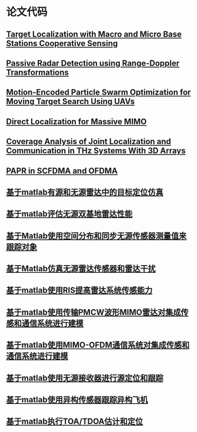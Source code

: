 # 论文代码
## [Target Localization with Macro and Micro Base Stations Cooperative Sensing](https://yangpannanren.github.io/Paper_Code/#/Target_Localization_with_Macro_and_Micro_Base_Stations_Cooperative_Sensing/)
## [Passive Radar Detection using Range-Doppler Transformations](https://yangpannanren.github.io/Paper_Code/#/Passive_Radar_Detection_using_Range-Doppler_Transformations/)
## [Motion-Encoded Particle Swarm Optimization for Moving Target Search Using UAVs](https://yangpannanren.github.io/Paper_Code/#/Motion_Encoded_Particle_Swarm_Optimization(MPSO)/)
## [Direct Localization for Massive MIMO](https://yangpannanren.github.io/Paper_Code/#/Direct_Localization_for_Massive_MIMO/)
## [Coverage Analysis of Joint Localization and Communication in THz Systems With 3D Arrays](https://yangpannanren.github.io/Paper_Code/#/Coverage_Analysis_of_Joint_Localization_and_Communication_in_THz_Systems_With_3D_Arrays/)
## [PAPR in SCFDMA and OFDMA](https://yangpannanren.github.io/Paper_Code/#/PAPR_in_SC_FDMA_and_OFDMA/)
## [基于matlab有源和无源雷达中的目标定位仿真](https://yangpannanren.github.io/Paper_Code/#/基于matlab有源和无源雷达中的目标定位仿真/)
## [基于matlab评估无源双基地雷达性能](https://yangpannanren.github.io/Paper_Code/#/基于matlab评估无源双基地雷达性能/)
## [基于Matlab使用空间分布和同步无源传感器测量值来跟踪对象](https://yangpannanren.github.io/Paper_Code/#/基于Matlab使用空间分布和同步无源传感器测量值来跟踪对象/)
## [基于Matlab仿真无源雷达传感器和雷达干扰](https://yangpannanren.github.io/Paper_Code/#/基于Matlab仿真无源雷达传感器和雷达干扰/)
## [基于matlab使用RIS提高雷达系统传感能力](https://yangpannanren.github.io/Paper_Code/#/基于matlab使用RIS提高雷达系统传感能力/)
## [基于matlab使用传输PMCW波形MIMO雷达对集成传感和通信系统进行建模](https://yangpannanren.github.io/Paper_Code/#/基于matlab使用传输PMCW波形MIMO雷达对集成传感和通信系统进行建模/)
## [基于matlab使用MIMO-OFDM通信系统对集成传感和通信系统进行建模](https://yangpannanren.github.io/Paper_Code/#/基于matlab使用MIMO-OFDM通信系统对集成传感和通信系统进行建模/)
## [基于matlab使用无源接收器进行源定位和跟踪](https://yangpannanren.github.io/Paper_Code/#/基于matlab使用无源接收器进行源定位和跟踪/)
## [基于matlab使用异构传感器跟踪异构飞机](https://yangpannanren.github.io/Paper_Code/#/基于matlab使用异构传感器跟踪异构飞机/)
## [基于matlab执行TOA/TDOA估计和定位](https://yangpannanren.github.io/Paper_Code/#/基于matlab执行TOA/TDOA估计和定位/)